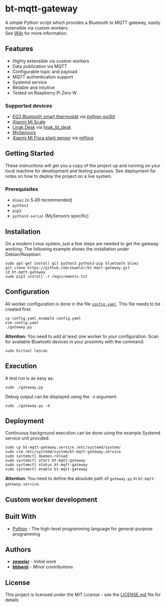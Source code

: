 # bt-mqtt-gateway

A simple Python script which provides a Bluetooth to MQTT gateway, easily extensible via custom workers.  
See [Wiki](https://github.com/zewelor/bt-mqtt-gateway/wiki) for more information.

## Features

* Highly extensible via custom workers
* Data publication via MQTT
* Configurable topic and payload
* MQTT authentication support
* Systemd service
* Reliable and intuitive
* Tested on Raspberry Pi Zero W

### Supported devices

* [EQ3 Bluetooth smart thermostat](http://www.eq-3.com/products/eqiva/bluetooth-smart-radiator-thermostat.html) via [python-eq3bt](https://github.com/rytilahti/python-eq3bt)
* [Xiaomi Mi Scale](http://www.mi.com/en/scale/)
* [Linak Desk](https://www.linak.com/business-areas/desks/office-desks/) via [linak_bt_desk](https://github.com/zewelor/linak_bt_desk)
* [MySensors](https://www.mysensors.org/)
* [Xiaomi Mi Flora plant sensor](https://xiaomi-mi.com/sockets-and-sensors/xiaomi-huahuacaocao-flower-care-smart-monitor/) via [miflora](https://github.com/open-homeautomation/miflora)

## Getting Started

These instructions will get you a copy of the project up and running on your local machine for development and testing purposes. See deployment for notes on how to deploy the project on a live system.

### Prerequisites

* `bluez` (≥ 5.49 recommended)
* `python3`
* `pip3`
* `python3-serial` (MySensors specific)

## Installation

On a modern Linux system, just a few steps are needed to get the gateway working.
The following example shows the installation under Debian/Raspbian:

```shell
sudo apt-get install git python3 python3-pip bluetooth bluez
git clone https://github.com/zewelor/bt-mqtt-gateway.git
cd bt-mqtt-gateway
sudo pip3 install -r requirements.txt
```

## Configuration

All worker configuration is done in the file [`config.yaml`](config.yaml.example).
This file needs to be created first:

```shell
cp config.yaml.example config.yaml
vim config.yaml
./gateway.py
```

**Attention:**
You need to add at least one worker to your configuration.
Scan for available Bluetooth devices in your proximity with the command:

```shell
sudo hcitool lescan
```

## Execution

A test run is as easy as:

```shell
sudo ./gateway.py
```

Debug output can be displayed using the `-d` argument:

```shell
sudo ./gateway.py -d
```

## Deployment

Continuous background execution can be done using the example Systemd service unit provided.
   
```shell
sudo cp bt-mqtt-gateway.service /etc/systemd/system/
sudo vim /etc/systemd/system/bt-mqtt-gateway.service
sudo systemctl daemon-reload
sudo systemctl start bt-mqtt-gateway
sudo systemctl status bt-mqtt-gateway
sudo systemctl enable bt-mqtt-gateway
```

**Attention:**
You need to define the absolute path of `gateway.py` in `bt-mqtt-gateway.service`.

## Custom worker development



## Built With

* [Python](https://www.python.org/) - The high-level programming language for general-purpose programming

## Authors

* [**zewelor**](https://github.com/zewelor) - *Initial work*
* [**bbbenji**](https://github.com/bbbenji) - *Minor contributions*

## License

This project is licensed under the MIT License - see the [LICENSE.md](LICENSE.md) file for details
